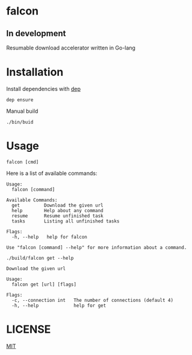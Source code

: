 # falcon

## In development

Resumable download accelerator written in Go-lang

# Installation

Install dependencies with [dep](https://github.com/golang/dep#setup)

```
dep ensure
```

Manual build

```
./bin/buid
```

# Usage

```
falcon [cmd]
```

Here is a list of available commands:

```
Usage:
  falcon [command]

Available Commands:
  get         Download the given url
  help        Help about any command
  resume      Resume unfinished task
  tasks       Listing all unfinished tasks

Flags:
  -h, --help   help for falcon

Use "falcon [command] --help" for more information about a command.
```


```
./build/falcon get --help
```

```
Download the given url

Usage:
  falcon get [url] [flags]

Flags:
  -c, --connection int   The number of connections (default 4)
  -h, --help             help for get
```
# LICENSE

[MIT](LICENSE)